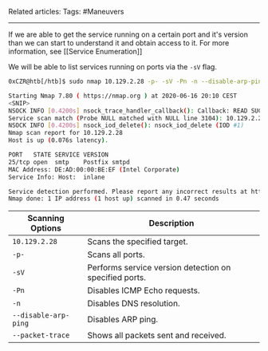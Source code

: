 
Related articles:
Tags: #Maneuvers 

---


If we are able to get the service running on a certain port and it's version than we can start to understand it and obtain access to it.
For more information, see [[Service Enumeration]]

We will be able to list services running on ports via the `-sV` flag.

```bash
0xCZR@htb[/htb]$ sudo nmap 10.129.2.28 -p- -sV -Pn -n --disable-arp-ping --packet-trace

Starting Nmap 7.80 ( https://nmap.org ) at 2020-06-16 20:10 CEST
<SNIP>
NSOCK INFO [0.4200s] nsock_trace_handler_callback(): Callback: READ SUCCESS for EID 18 [10.129.2.28:25] (35 bytes): 220 inlane ESMTP Postfix (Ubuntu)..
Service scan match (Probe NULL matched with NULL line 3104): 10.129.2.28:25 is smtp.  Version: |Postfix smtpd|||
NSOCK INFO [0.4200s] nsock_iod_delete(): nsock_iod_delete (IOD #1)
Nmap scan report for 10.129.2.28
Host is up (0.076s latency).

PORT   STATE SERVICE VERSION
25/tcp open  smtp    Postfix smtpd
MAC Address: DE:AD:00:00:BE:EF (Intel Corporate)
Service Info: Host:  inlane

Service detection performed. Please report any incorrect results at https://nmap.org/submit/ .
Nmap done: 1 IP address (1 host up) scanned in 0.47 seconds
```

| **Scanning Options** | **Description**                                        |
| -------------------- | ------------------------------------------------------ |
| `10.129.2.28`        | Scans the specified target.                            |
| `-p-`                | Scans all ports.                                       |
| `-sV`                | Performs service version detection on specified ports. |
| `-Pn`                | Disables ICMP Echo requests.                           |
| `-n`                 | Disables DNS resolution.                               |
| `--disable-arp-ping` | Disables ARP ping.                                     |
| `--packet-trace`     | Shows all packets sent and received.                   |



